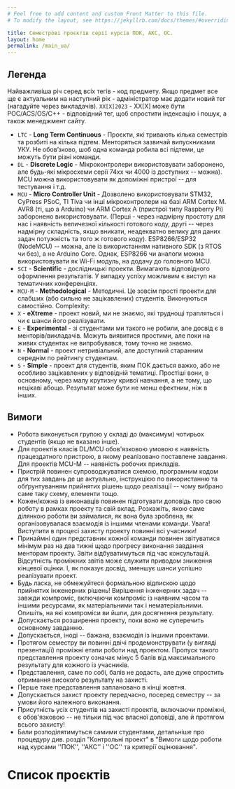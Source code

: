 ```yaml
---
# Feel free to add content and custom Front Matter to this file.
# To modify the layout, see https://jekyllrb.com/docs/themes/#overriding-theme-defaults

title: Семестрові проєктів серії курсів ПОК, АКС, ОС.
layout: home
permalink: /main_ua/
---
```

## Легенда

Найважливіша річ серед всіх тегів - код предмету.
Якщо предмет все ще є актуальним на наступний рік - адміністратор має додати новий тег (нагадуйте через викладачів).
`XX[X]2023` - XX[X] може бути POC/ACS/OS/C++ - відповідний тег, щоб спростити індексацію і пошук, а також менеджмент сайту.

- `LTC` - **Long Term Continuous** - Проєкти, які тривають кілька семестрів та розбиті на кілька підтем. Менторяться зазвичай випускниками УКУ. Не обов’зково, шоб одна команда робила всі підтеми, це можуть бути різні команди.
- `DL` - **Discrete Logic** - Мікроконтролери використовувати заборонено, але будь-які мікросхеми серії 74хх чи 4000 із доступних -- можна). MCU можна використовувати як допоміжні пристрої -- для тестування і т.д.
- `MCU` - **Micro Controller Unit** - Дозволено використовувати STM32, CyPress PSoC, TI Tiva чи інші мікроконтролери на базі ARM Cortex M. AVR8 (ті, що а Arduino) чи ARM Cortex A (пристрої типу Raspberry Pi) заборонено використовувати. (Перші - через надмірну простоту для нас і наявність величезної кількості готового коду, другі -- через надмірну складність, якщо вникати, неадекватно велику для даних задач потужність та того ж готового коду). ESP8266/ESP32 (NodeMCU) -- можна, але із використанням нативного SDK (з RTOS чи без), а не Arduino Core. Однак,  ESP8266 чи аналоги можна використовувати як Wi-Fi модуль, на додачу до головного MCU.
- `SCI` - **Scientific** - дослідницькі проекти. Вимагають відповідного оформлення результатів. У випадку успіху можливим є виступ на тематичних конференціях.
- `MCU-M` - **Methodological** - Методичні. Це зовсім прості проекти для слабших (або сильно не зацікавлених) студентів. Виконуються самостійно.
  Complexity:
- `X` - **eXtreme** - проект новий, ми не знаємо, які труднощі трапляться і чи є шанси його реалізувати.
- `E` - **Experimental** - зі студентами ми такого не робили, але досвід є в менторів/викладачів. Можуть виявитися простими, але поки на живих студентах не випробувався, тому точно не знаємо.
- `N` - **Normal** - проект нетривіальний, але доступний старанним середнім по рейтингу студентам.
- `S` - **Simple** - проект для студентів, яким ПОК дається важко, або не особливо зацікавлених у відповідній тематиці. Простіші вони, в основному, через малу крутизну кривої навчання, а не тому, що нецікаві абощо. Результат може бути не менш ефектним, ніж в інших.

## Вимоги
- Робота виконується групою у складі до (максимум) чотирьох студентів (якщо не вказано інше).
- Для проектів класів DL/MCU обов'язковою умовою є наявність працездатного пристрою, в якому реалізовано поставлене завдання. Для проектів MCU-M -- наявність робочих прикладів.
- Пристрій повинен супроводжуватися схемою, програмним кодом для тих завдань де це актуально, інструкцією по використанню та обґрунтуванням прийнятих рішень щодо реалізації -- чому вибрано саме таку схему, елементи тощо.
- Кожен/кожна із виконавців повинен підготувати доповідь про свою роботу в рамках проекту та свій вклад. Розкажіть, якою саме ділянкою роботи ви займалися, як вона була зроблена, як організовувалася взаємодія із іншими членами команди. Увага! Виступити в процесі захисту проекту повинні всі учасники!
- Принаймні один представник кожної команди повинен звітуватися мінімум раз на два тижні щодо прогресу виконання завдання менторам проекту. Звіти відбуватимуться під час консультацій. Відсутність проміжних звітів може служити приводом зниження кінцевої оцінки. І, як показує досвід, зменшує шанси успішно реалізувати проект.
- Будь ласка, не обмежуйтеся формальною відпискою щодо прийнятих інженерних рішень! Вирішення інженерних задач -- завжди компроміс, включаючи компроміс із наявним часом та іншими ресурсами, як матеріальними так і нематеріальними. Опишіть, на які компроміси ви йшли, для досягнення результату.
- Допускається розширення проекту, поки воно не суперечить основному завданню.
- Допускається, іноді -- бажана, взаємодія із іншими проектами.
- Протягом семестру ви повинні двічі продемонструвати (у вигляді презентації) проміжні етапи роботи над проектом. Пропуск такого представлення проекту означає мінус 5 балів від максимального результату для кожного із учасників.
- Представлення, саме по собі, балів не додасть, але дуже спростить отримання високого результату на захисті.
- Перше таке представлення заплановано в кінці жовтня.
- Допускається захист проекту передчасно, посеред семестру -- за умови його належного виконання.
- Присутність усіх студентів на захисті проектів, включаючи проміжні, є обов'язковою -- не тільки під час власної доповіді, але й протягом всього захисту!
- Бали розподілятимуться самими студентами, детальніше про процедуру див. розділ "Контрольнi проект" в "Вимоги щодо роботи над курсами ''ПОК'', ''АКС'' і ''ОС'' та критерії оцінювання".

# Список проєктів